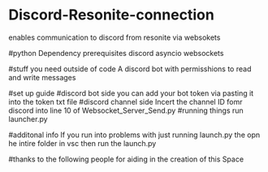 # Discord-Resonite-connection
enables communication to discord from resonite via websokets

#python Dependency prerequisites
discord
asyncio
websockets

#stuff you need outside of code
A discord bot with permisshions to read and write messages

#set up guide 
#discord bot side
you can add your bot token via pasting it into the token txt file
#discord channel side
Incert the channel ID fomr discord into line 10 of Websocket_Server_Send.py
#running things
run launcher.py

#additonal info
If you run into problems with just running launch.py the opn he intire folder in vsc then run the launch.py

#thanks to the following people for aiding in the creation of this
Space
